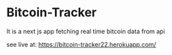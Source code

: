 # Bitcoin-Tracker
It is a next js app fetching real time bitcoin data from api

see live at: https://bitcoin-tracker22.herokuapp.com/
